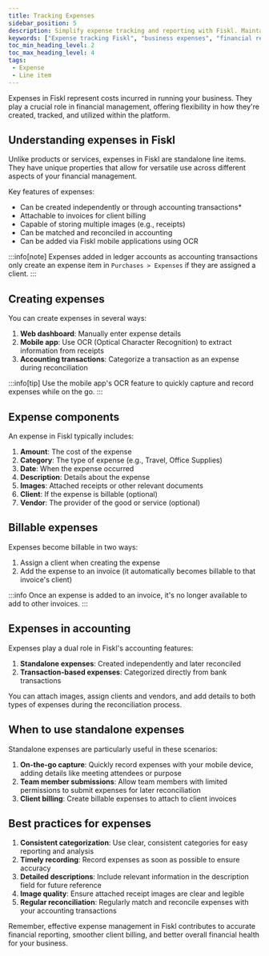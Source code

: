 ```yaml
---
title: Tracking Expenses
sidebar_position: 5
description: Simplify expense tracking and reporting with Fiskl. Maintain accurate financial records and gain insights into business spending.
keywords: ["Expense tracking Fiskl", "business expenses", "financial reporting", "expense management"]
toc_min_heading_level: 2
toc_max_heading_level: 4
tags:
 - Expense
 - Line item
---
```


Expenses in Fiskl represent costs incurred in running your business. They play a crucial role in financial management, offering flexibility in how they're created, tracked, and utilized within the platform.

## Understanding expenses in Fiskl

Unlike products or services, expenses in Fiskl are standalone line items. They have unique properties that allow for versatile use across different aspects of your financial management.

Key features of expenses:

- Can be created independently or through accounting transactions*
- Attachable to invoices for client billing
- Capable of storing multiple images (e.g., receipts)
- Can be matched and reconciled in accounting
- Can be added via Fiskl mobile applications using OCR

:::info[note]
Expenses added in ledger accounts as accounting transactions only create an expense item in `Purchases > Expenses` if they are assigned a client.
:::

## Creating expenses

You can create expenses in several ways:

1. **Web dashboard**: Manually enter expense details
1. **Mobile app**: Use OCR (Optical Character Recognition) to extract information from receipts
1. **Accounting transactions**: Categorize a transaction as an expense during reconciliation

:::info[tip]
Use the mobile app's OCR feature to quickly capture and record expenses while on the go.
:::

## Expense components

An expense in Fiskl typically includes:

1. **Amount**: The cost of the expense
2. **Category**: The type of expense (e.g., Travel, Office Supplies)
3. **Date**: When the expense occurred
4. **Description**: Details about the expense
5. **Images**: Attached receipts or other relevant documents
6. **Client**: If the expense is billable (optional)
7. **Vendor**: The provider of the good or service (optional)

## Billable expenses

Expenses become billable in two ways:

1. Assign a client when creating the expense
2. Add the expense to an invoice (it automatically becomes billable to that invoice's client)

:::info
Once an expense is added to an invoice, it's no longer available to add to other invoices.
:::

## Expenses in accounting

Expenses play a dual role in Fiskl's accounting features:

1. **Standalone expenses**: Created independently and later reconciled
2. **Transaction-based expenses**: Categorized directly from bank transactions

You can attach images, assign clients and vendors, and add details to both types of expenses during the reconciliation process.

## When to use standalone expenses

Standalone expenses are particularly useful in these scenarios:

1. **On-the-go capture**: Quickly record expenses with your mobile device, adding details like meeting attendees or purpose
2. **Team member submissions**: Allow team members with limited permissions to submit expenses for later reconciliation
3. **Client billing**: Create billable expenses to attach to client invoices

## Best practices for expenses

1. **Consistent categorization**: Use clear, consistent categories for easy reporting and analysis
2. **Timely recording**: Record expenses as soon as possible to ensure accuracy
3. **Detailed descriptions**: Include relevant information in the description field for future reference
4. **Image quality**: Ensure attached receipt images are clear and legible
5. **Regular reconciliation**: Regularly match and reconcile expenses with your accounting transactions

Remember, effective expense management in Fiskl contributes to accurate financial reporting, smoother client billing, and better overall financial health for your business.
